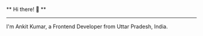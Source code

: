** Hi there! 👋	**
___________________________________________________________________________________________________________________
I'm Ankit Kumar, a Frontend Developer from Uttar Pradesh, India. 
